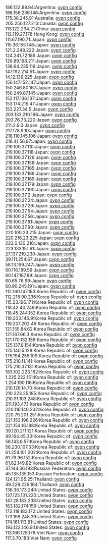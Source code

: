 186.122.88.84:Argentina: [ovpn config](vpn/186_122_88_84.ovpn)  
186.158.236.146:Argentina: [ovpn config](vpn/186_158_236_146.ovpn)  
175.38.245.91:Australia: [ovpn config](vpn/175_38_245_91.ovpn)  
205.250.127.213:Canada: [ovpn config](vpn/205_250_127_213.ovpn)  
113.122.234.21:China: [ovpn config](vpn/113_122_234_21.ovpn)  
112.119.27.178:Hong Kong: [ovpn config](vpn/112_119_27_178.ovpn)  
111.67.190.71:Japan: [ovpn config](vpn/111_67_190_71.ovpn)  
115.36.155.148:Japan: [ovpn config](vpn/115_36_155_148.ovpn)  
121.2.248.222:Japan: [ovpn config](vpn/121_2_248_222.ovpn)  
124.241.72.186:Japan: [ovpn config](vpn/124_241_72_186.ovpn)  
126.89.198.211:Japan: [ovpn config](vpn/126_89_198_211.ovpn)  
138.64.235.119:Japan: [ovpn config](vpn/138_64_235_119.ovpn)  
147.192.214.51:Japan: [ovpn config](vpn/147_192_214_51.ovpn)  
14.12.136.225:Japan: [ovpn config](vpn/14_12_136_225.ovpn)  
150.147.152.147:Japan: [ovpn config](vpn/150_147_152_147.ovpn)  
150.246.80.167:Japan: [ovpn config](vpn/150_246_80_167.ovpn)  
150.249.87.145:Japan: [ovpn config](vpn/150_249_87_145.ovpn)  
152.117.136.137:Japan: [ovpn config](vpn/152_117_136_137.ovpn)  
153.174.215.47:Japan: [ovpn config](vpn/153_174_215_47.ovpn)  
153.227.34.5:Japan: [ovpn config](vpn/153_227_34_5.ovpn)  
203.133.210.166:Japan: [ovpn config](vpn/203_133_210_166.ovpn)  
203.76.73.220:Japan: [ovpn config](vpn/203_76_73_220.ovpn)  
211.2.9.3:Japan: [ovpn config](vpn/211_2_9_3.ovpn)  
217.178.9.10:Japan: [ovpn config](vpn/217_178_9_10.ovpn)  
218.110.145.106:Japan: [ovpn config](vpn/218_110_145_106.ovpn)  
218.41.56.97:Japan: [ovpn config](vpn/218_41_56_97.ovpn)  
219.100.37.110:Japan: [ovpn config](vpn/219_100_37_110.ovpn)  
219.100.37.118:Japan: [ovpn config](vpn/219_100_37_118.ovpn)  
219.100.37.126:Japan: [ovpn config](vpn/219_100_37_126.ovpn)  
219.100.37.158:Japan: [ovpn config](vpn/219_100_37_158.ovpn)  
219.100.37.165:Japan: [ovpn config](vpn/219_100_37_165.ovpn)  
219.100.37.166:Japan: [ovpn config](vpn/219_100_37_166.ovpn)  
219.100.37.169:Japan: [ovpn config](vpn/219_100_37_169.ovpn)  
219.100.37.179:Japan: [ovpn config](vpn/219_100_37_179.ovpn)  
219.100.37.190:Japan: [ovpn config](vpn/219_100_37_190.ovpn)  
219.100.37.2:Japan: [ovpn config](vpn/219_100_37_2.ovpn)  
219.100.37.24:Japan: [ovpn config](vpn/219_100_37_24.ovpn)  
219.100.37.29:Japan: [ovpn config](vpn/219_100_37_29.ovpn)  
219.100.37.54:Japan: [ovpn config](vpn/219_100_37_54.ovpn)  
219.100.37.56:Japan: [ovpn config](vpn/219_100_37_56.ovpn)  
219.100.37.81:Japan: [ovpn config](vpn/219_100_37_81.ovpn)  
219.100.37.90:Japan: [ovpn config](vpn/219_100_37_90.ovpn)  
220.100.23.215:Japan: [ovpn config](vpn/220_100_23_215.ovpn)  
220.216.23.225:Japan: [ovpn config](vpn/220_216_23_225.ovpn)  
222.0.130.216:Japan: [ovpn config](vpn/222_0_130_216.ovpn)  
223.133.151.61:Japan: [ovpn config](vpn/223_133_151_61.ovpn)  
27.137.219.230:Japan: [ovpn config](vpn/27_137_219_230.ovpn)  
39.111.254.67:Japan: [ovpn config](vpn/39_111_254_67.ovpn)  
58.13.169.247:Japan: [ovpn config](vpn/58_13_169_247.ovpn)  
60.116.189.59:Japan: [ovpn config](vpn/60_116_189_59.ovpn)  
60.147.187.89:Japan: [ovpn config](vpn/60_147_187_89.ovpn)  
60.65.76.99:Japan: [ovpn config](vpn/60_65_76_99.ovpn)  
60.90.245.191:Japan: [ovpn config](vpn/60_90_245_191.ovpn)  
112.160.147.163:Korea Republic of: [ovpn config](vpn/112_160_147_163.ovpn)  
112.218.90.236:Korea Republic of: [ovpn config](vpn/112_218_90_236.ovpn)  
115.23.196.171:Korea Republic of: [ovpn config](vpn/115_23_196_171.ovpn)  
118.42.40.249:Korea Republic of: [ovpn config](vpn/118_42_40_249.ovpn)  
118.45.244.152:Korea Republic of: [ovpn config](vpn/118_45_244_152.ovpn)  
119.203.146.9:Korea Republic of: [ovpn config](vpn/119_203_146_9.ovpn)  
119.207.202.49:Korea Republic of: [ovpn config](vpn/119_207_202_49.ovpn)  
121.155.84.62:Korea Republic of: [ovpn config](vpn/121_155_84_62.ovpn)  
121.167.66.3:Korea Republic of: [ovpn config](vpn/121_167_66_3.ovpn)  
121.170.132.158:Korea Republic of: [ovpn config](vpn/121_170_132_158.ovpn)  
125.137.8.154:Korea Republic of: [ovpn config](vpn/125_137_8_154.ovpn)  
125.140.5.128:Korea Republic of: [ovpn config](vpn/125_140_5_128.ovpn)  
175.194.255.109:Korea Republic of: [ovpn config](vpn/175_194_255_109.ovpn)  
175.210.11.141:Korea Republic of: [ovpn config](vpn/175_210_11_141.ovpn)  
175.210.37.131:Korea Republic of: [ovpn config](vpn/175_210_37_131.ovpn)  
183.102.223.182:Korea Republic of: [ovpn config](vpn/183_102_223_182.ovpn)  
1.225.222.151:Korea Republic of: [ovpn config](vpn/1_225_222_151.ovpn)  
1.254.190.116:Korea Republic of: [ovpn config](vpn/1_254_190_116.ovpn)  
210.126.14.70:Korea Republic of: [ovpn config](vpn/210_126_14_70.ovpn)  
210.223.25.185:Korea Republic of: [ovpn config](vpn/210_223_25_185.ovpn)  
210.91.103.248:Korea Republic of: [ovpn config](vpn/210_91_103_248.ovpn)  
211.193.47.1:Korea Republic of: [ovpn config](vpn/211_193_47_1.ovpn)  
220.116.140.232:Korea Republic of: [ovpn config](vpn/220_116_140_232.ovpn)  
220.79.201.251:Korea Republic of: [ovpn config](vpn/220_79_201_251.ovpn)  
221.153.196.226:Korea Republic of: [ovpn config](vpn/221_153_196_226.ovpn)  
221.154.16.188:Korea Republic of: [ovpn config](vpn/221_154_16_188.ovpn)  
39.120.211.121:Korea Republic of: [ovpn config](vpn/39_120_211_121.ovpn)  
49.164.45.33:Korea Republic of: [ovpn config](vpn/49_164_45_33.ovpn)  
58.143.6.57:Korea Republic of: [ovpn config](vpn/58_143_6_57.ovpn)  
58.230.107.33:Korea Republic of: [ovpn config](vpn/58_230_107_33.ovpn)  
61.254.101.202:Korea Republic of: [ovpn config](vpn/61_254_101_202.ovpn)  
61.79.96.152:Korea Republic of: [ovpn config](vpn/61_79_96_152.ovpn)  
61.82.149.82:Korea Republic of: [ovpn config](vpn/61_82_149_82.ovpn)  
37.144.36.193:Russian Federation: [ovpn config](vpn/37_144_36_193.ovpn)  
45.135.135.153:Russian Federation: [ovpn config](vpn/45_135_135_153.ovpn)  
124.121.95.25:Thailand: [ovpn config](vpn/124_121_95_25.ovpn)  
49.228.229.164:Thailand: [ovpn config](vpn/49_228_229_164.ovpn)  
136.36.173.240:United States: [ovpn config](vpn/136_36_173_240.ovpn)  
137.125.131.220:United States: [ovpn config](vpn/137_125_131_220.ovpn)  
147.28.183.238:United States: [ovpn config](vpn/147_28_183_238.ovpn)  
163.182.174.159:United States: [ovpn config](vpn/163_182_174_159.ovpn)  
172.118.183.172:United States: [ovpn config](vpn/172_118_183_172.ovpn)  
173.198.248.39:United States: [ovpn config](vpn/173_198_248_39.ovpn)  
174.161.113.81:United States: [ovpn config](vpn/174_161_113_81.ovpn)  
193.122.146.9:United States: [ovpn config](vpn/193_122_146_9.ovpn)  
113.166.128.178:Viet Nam: [ovpn config](vpn/113_166_128_178.ovpn)  
117.3.70.183:Viet Nam: [ovpn config](vpn/117_3_70_183.ovpn)  
